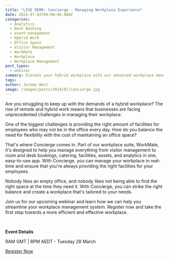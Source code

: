 ```yaml
---
title: "LIVE DEMO: Concierge - Managing Workplace Experience"
date: 2024-07-02T00:00:00.000Z
categories:
  - Analytics
  - Desk Booking
  - event-management
  - Hybrid Work
  - Office Space
  - Visitor Management
  - WorkMate
  - Workplace
  - Workplace Management
post_types:
  - webinar
summary: Elevate your hybrid workplace with our advanced workplace management app. Discover how to enhance the workplace experience and streamline operations.
tags:
author: Jeremy West
image: /images/posts/2024/07/concierge.jpg
---
```

Are you struggling to keep up with the demands of a hybrid workplace? The rise of remote and hybrid work means that businesses are facing unprecedented challenges in managing their workplace.

One of the biggest challenges is providing the right amount of facilities for employees who may not be in the office every day. How do you balance the need for flexibility with the cost of maintaining an office space?

That's where Concierge comes in. Part of our workplace suite, WorkMate, it's designed to help you manage everything from visitor management to room and desk bookings, catering, facilities, assets, and analytics in one, easy-to-use app. With Concierge, you can manage your workplace in real-time and ensure that you're always providing the right facilities for your employees.

Nobody likes an empty office, and nobody likes not being able to find the right space at the time they need it. With Concierge, you can strike the right balance and create a workplace that's tailored to your needs.

Join us for our upcoming webinar and learn how we can help you streamline your workplace management system. Register now and take the first step towards a more efficient and effective workplace.

‍

**Event Details**

9AM GMT | 8PM AEDT - Tuesday 28 March

[Register Now](https://placeos.wistia.com/live/events/0s4j0yrdn1)

‍
